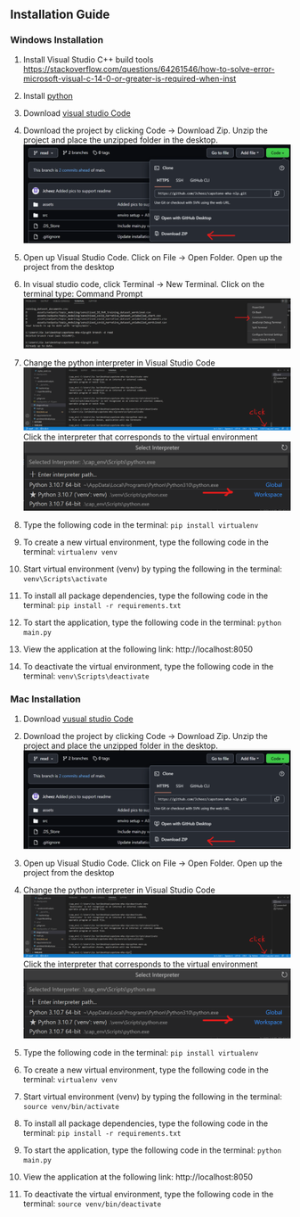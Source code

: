 ## Installation Guide

### Windows Installation
1. Install Visual Studio C++ build tools
https://stackoverflow.com/questions/64261546/how-to-solve-error-microsoft-visual-c-14-0-or-greater-is-required-when-inst

2. Install [python](https://www.python.org/downloads/)

3. Download [visual studio Code](https://code.visualstudio.com/download)

4. Download the project by clicking Code -> Download Zip. Unzip the project and place the unzipped folder in the desktop.
![Download Repository](./assets/pics-readme/download-repo.png)

5. Open up Visual Studio Code. Click on File -> Open Folder. Open up the project from the desktop

6. In visual studio code, click Terminal -> New Terminal. Click on the terminal type: Command Prompt
![Command Prompt Image](./assets/pics-readme/cmd.png)

7. Change the python interpreter in Visual Studio Code
![Interpreter 1](./assets/pics-readme/interpreter1.png) 
Click the interpreter that corresponds to the virtual environment ![Interpreter 2](./assets/pics-readme/interpreter2.png)

8. Type the following code in the terminal: `pip install virtualenv`


9. To create a new virtual environment, type the following code in the terminal: `virtualenv venv`

10. Start virtual environment (venv) by typing the following in the terminal: `venv\Scripts\activate`

11. To install all package dependencies, type the following code in the terminal: `pip install -r requirements.txt`

12. To start the application, type the following code in the terminal: `python main.py`

13. View the application at the following link: http://localhost:8050

14. To deactivate the virtual environment, type the following code in the terminal: `venv\Scripts\deactivate`


### Mac Installation

1. Download [vusual studio Code](https://code.visualstudio.com/download)

2. Download the project by clicking Code -> Download Zip. Unzip the project and place the unzipped folder in the desktop.
![Download Repository](./assets/pics-readme/download-repo.png)

3. Open up Visual Studio Code. Click on File -> Open Folder. Open up the project from the desktop

4. Change the python interpreter in Visual Studio Code
![Interpreter 1](./assets/pics-readme/interpreter1.png) 
Click the interpreter that corresponds to the virtual environment ![Interpreter 2](./assets/pics-readme/interpreter2.png)

5. Type the following code in the terminal: `pip install virtualenv`


6. To create a new virtual environment, type the following code in the terminal: `virtualenv venv`

7. Start virtual environment (venv) by typing the following in the terminal: `source venv/bin/activate`

8. To install all package dependencies, type the following code in the terminal: `pip install -r requirements.txt`

9. To start the application, type the following code in the terminal: `python main.py`

10. View the application at the following link: http://localhost:8050

11. To deactivate the virtual environment, type the following code in the terminal: `source venv/bin/deactivate`